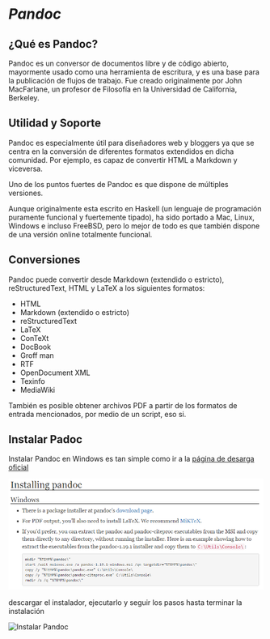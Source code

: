 
# ***Pandoc***

## ¿Qué es Pandoc?

Pandoc es un conversor de documentos libre y de código abierto, mayormente usado como una herramienta de escritura, y es una base para la publicación de flujos de trabajo. Fue creado originalmente por John MacFarlane, un profesor de Filosofía en la Universidad de California, Berkeley.

## Utilidad y Soporte
Pandoc es especialmente útil para diseñadores web y bloggers ya que se centra en la conversión de diferentes formatos extendidos en dicha comunidad. Por ejemplo, es capaz de convertir HTML a Markdown y viceversa.

Uno de los puntos fuertes de Pandoc es que dispone de múltiples versiones.

Aunque originalmente esta escrito en Haskell (un lenguaje de programación puramente funcional y fuertemente tipado), ha sido portado a Mac, Linux, Windows e incluso FreeBSD, pero lo mejor de todo es que también dispone de una versión online totalmente funcional.

## Conversiones
Pandoc puede convertir desde Markdown (extendido o estricto), reStructuredText, HTML y LaTeX a los siguientes formatos:

+ HTML
+ Markdown (extendido o estricto)
+ reStructuredText
+ LaTeX
+ ConTeXt
+ DocBook
+ Groff man
+ RTF
+ OpenDocument XML
+ Texinfo
+ MediaWiki

También es posible obtener archivos PDF a partir de los formatos de entrada mencionados, por medio de un script, eso si.

## Instalar Padoc

Instalar Pandoc en Windows es tan simple como ir a la [página de desarga oficial](http://pandoc.org/installing.html)

![Descargar Pandoc](images/descarga_pandoc.png)

descargar el instalador, ejecutarlo y seguir los pasos hasta terminar la instalación

![Instalar Pandoc](imagesinstalar_pandoc.png)
